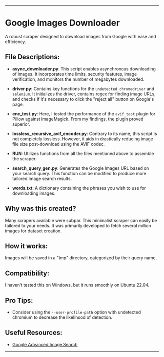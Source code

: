 
---

# Google Images Downloader

A robust scraper designed to download images from Google with ease and efficiency.

## File Descriptions:

- **async_downloader.py**: This script enables asynchronous downloading of images. It incorporates time limits, security features, image verification, and monitors the number of megabytes downloaded.

- **driver.py**: Contains key functions for the `undetected_chromedriver` and `selenium`. It initializes the driver, contains regex for finding image URLs, and checks if it's necessary to click the "reject all" button on Google's page.

- **enc_test.py**: Here, I tested the performance of the `avif_test` plugin for Pillow against ImageMagick. From my findings, the plugin proved superior.

- **lossless_recursive_avif_encoder.py**: Contrary to its name, this script is not completely lossless. However, it aids in drastically reducing image file size post-download using the AVIF codec.

- **RUN**: Utilizes functions from all the files mentioned above to assemble the scraper.

- **search_query_gen.py**: Generates the Google Images URL based on your search query. This function can be modified to produce more tailored image search results.

- **words.txt**: A dictionary containing the phrases you wish to use for downloading images.

## Why was this created?

Many scrapers available were subpar. This minimalist scraper can easily be tailored to your needs. It was primarily developed to fetch several million images for dataset creation.

## How it works:

Images will be saved in a "tmp" directory, categorized by their query name.

## Compatibility:

I haven't tested this on Windows, but it runs smoothly on Ubuntu 22.04.

## Pro Tips:
- Consider using the `--user-profile-path` option with undetected chromium to decrease the likelihood of detection.

## Useful Resources:
- [Google Advanced Image Search](https://www.google.com/advanced_image_search)

---
